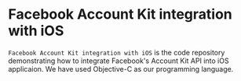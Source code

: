 # Facebook Account Kit integration with iOS
`Facebook Account Kit integration with iOS` is the code repository demonstrating how to integrate Facebook's Account Kit API into iOS applicaion. We have used Objective-C as our programming language.

<!-- ## Video Tutorial
[Here] is the YouTube video tutorial on how to integrate FaceBook's Account Kit API into iOS using this same code base. -->
